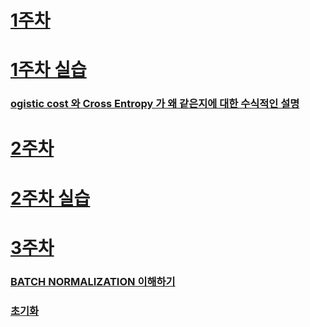 # [1주차](https://colab.research.google.com/github/songmoo/DataAnalysis/blob/master/Deep%20learning/모두의%20딥러닝.ipynb)
# [1주차 실습](https://colab.research.google.com/github/songmoo/DataAnalysis/blob/master/Deep%20learning/모두의딥러닝_실습1.ipynb)
### [ogistic cost 와 Cross Entropy 가 왜 같은지에 대한 수식적인 설명](http://mazdah.tistory.com/791)

# [2주차](https://colab.research.google.com/github/songmoo/DataAnalysis/blob/master/Deep%20learning/모두의%20딥러닝2.ipynb)
# [2주차 실습](https://colab.research.google.com/github/songmoo/DataAnalysis/blob/master/Deep%20learning/모두의딥러닝2_실습2.ipynb)

# [3주차](https://colab.research.google.com/github/songmoo/DataAnalysis/blob/master/Deep%20learning/모두의%20딥러닝3.ipynb)
### [BATCH NORMALIZATION 이해하기](https://de-novo.org/2018/05/28/batch-normalization-%EC%9D%B4%ED%95%B4%ED%95%98%EA%B8%B0/)
### [초기화](http://gomguard.tistory.com/184)
